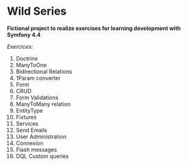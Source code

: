 # Wild Series 

**Fictional project to realize exercises for learning development with Symfony 4.4**

*Exercices:*

1. Doctrine
2. ManyToOne
3. Bidirectional Relations
4. 1Param converter
5. Form
6. CRUD
7. Form Validations
8. ManyToMany relation
9. EntityType
10. Fixtures
11. Services
12. Send Emails
13. User Administration
14. Connexion
15. Flash messages
16. DQL Custom queries
